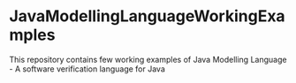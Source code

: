 # JavaModellingLanguageWorkingExamples
This repository contains few working examples of Java Modelling Language - A software verification language for Java
